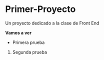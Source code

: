 # Primer-Proyecto
Un proyecto dedicado a la clase de Front End

**Vamos a ver**
- Primera prueba
1. Segunda prueba
